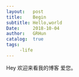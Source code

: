 ```yaml
---
layout:   post
title:    Begin
subtitle: Hello,world
Date:     2018-10-04
author:   GRHun
catalog:  true
tags:
     -life
---
```

Hey
欢迎来看我的博客
爱您。
